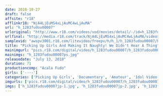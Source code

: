 ```yaml
---
date: 2018-10-27
draft: false
affsite: "r18"
afflinkr18: "NjA4LjEuMS4xLjAuMC4wLjAuMA"
url: "h_1283fudou00007"
urloriginal: "http://www.r18.com/videos/vod/movies/detail/-/id=h_1283fudou00007"
urlfinal: "http://media.r18.com/track/NjA4LjEuMS4xLjAuMC4wLjAuMA/videos/vod/movies/detail/-/id=h_1283fudou00007"
samplevid: "awspv3001.r18.com/litevideo/freepv/h/h_1/h_1283fudou00007/h_1283fudou00007_dmb_w.mp4"
title: "Picking Up Girls And Making It Naughty! We Didn't Hear A Thing"
mainimgurl: "pics.r18.com/digital/video/h_1283fudou00007/h_1283fudou00007ps.jpg"
mainimgs: "h_1283fudou00007ps.jpg"
releasedate: "July 13, 2018"
duration: 71
productioncomp: "Acala Fudo"
girls: ['----']
categories: ['Picking Up Girls', 'Documentary', 'Amateur', 'Idol Video']
imgurls: ['pics.r18.com/digital/video/h_1283fudou00007/h_1283fudou00007jp-1.jpg', 'pics.r18.com/digital/video/h_1283fudou00007/h_1283fudou00007jp-2.jpg', 'pics.r18.com/digital/video/h_1283fudou00007/h_1283fudou00007jp-3.jpg', 'pics.r18.com/digital/video/h_1283fudou00007/h_1283fudou00007jp-4.jpg', 'pics.r18.com/digital/video/h_1283fudou00007/h_1283fudou00007jp-5.jpg', 'pics.r18.com/digital/video/h_1283fudou00007/h_1283fudou00007jp-6.jpg', 'pics.r18.com/digital/video/h_1283fudou00007/h_1283fudou00007jp-7.jpg', 'pics.r18.com/digital/video/h_1283fudou00007/h_1283fudou00007jp-8.jpg', 'pics.r18.com/digital/video/h_1283fudou00007/h_1283fudou00007jp-9.jpg', 'pics.r18.com/digital/video/h_1283fudou00007/h_1283fudou00007jp-10.jpg', 'pics.r18.com/digital/video/h_1283fudou00007/h_1283fudou00007jp-11.jpg', 'pics.r18.com/digital/video/h_1283fudou00007/h_1283fudou00007jp-12.jpg', 'pics.r18.com/digital/video/h_1283fudou00007/h_1283fudou00007jp-13.jpg', 'pics.r18.com/digital/video/h_1283fudou00007/h_1283fudou00007jp-14.jpg', 'pics.r18.com/digital/video/h_1283fudou00007/h_1283fudou00007jp-15.jpg', 'pics.r18.com/digital/video/h_1283fudou00007/h_1283fudou00007jp-16.jpg', 'pics.r18.com/digital/video/h_1283fudou00007/h_1283fudou00007jp-17.jpg', 'pics.r18.com/digital/video/h_1283fudou00007/h_1283fudou00007jp-18.jpg', 'pics.r18.com/digital/video/h_1283fudou00007/h_1283fudou00007jp-19.jpg', 'pics.r18.com/digital/video/h_1283fudou00007/h_1283fudou00007jp-20.jpg']
imgs: ['h_1283fudou00007jp-1.jpg', 'h_1283fudou00007jp-2.jpg', 'h_1283fudou00007jp-3.jpg', 'h_1283fudou00007jp-4.jpg', 'h_1283fudou00007jp-5.jpg', 'h_1283fudou00007jp-6.jpg', 'h_1283fudou00007jp-7.jpg', 'h_1283fudou00007jp-8.jpg', 'h_1283fudou00007jp-9.jpg', 'h_1283fudou00007jp-10.jpg', 'h_1283fudou00007jp-11.jpg', 'h_1283fudou00007jp-12.jpg', 'h_1283fudou00007jp-13.jpg', 'h_1283fudou00007jp-14.jpg', 'h_1283fudou00007jp-15.jpg', 'h_1283fudou00007jp-16.jpg', 'h_1283fudou00007jp-17.jpg', 'h_1283fudou00007jp-18.jpg', 'h_1283fudou00007jp-19.jpg', 'h_1283fudou00007jp-20.jpg']
---
```

